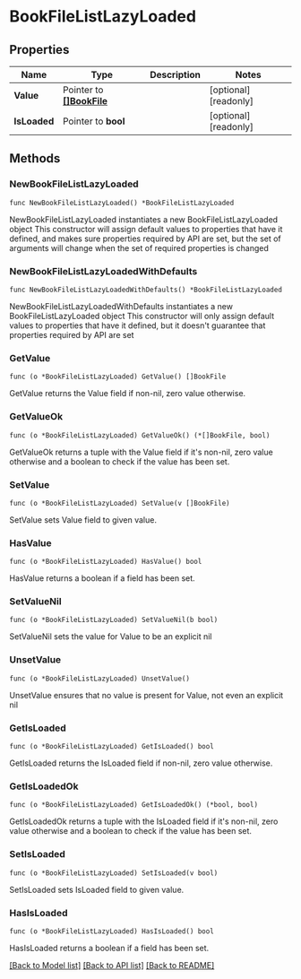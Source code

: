 # BookFileListLazyLoaded

## Properties

Name | Type | Description | Notes
------------ | ------------- | ------------- | -------------
**Value** | Pointer to [**[]BookFile**](BookFile.md) |  | [optional] [readonly] 
**IsLoaded** | Pointer to **bool** |  | [optional] [readonly] 

## Methods

### NewBookFileListLazyLoaded

`func NewBookFileListLazyLoaded() *BookFileListLazyLoaded`

NewBookFileListLazyLoaded instantiates a new BookFileListLazyLoaded object
This constructor will assign default values to properties that have it defined,
and makes sure properties required by API are set, but the set of arguments
will change when the set of required properties is changed

### NewBookFileListLazyLoadedWithDefaults

`func NewBookFileListLazyLoadedWithDefaults() *BookFileListLazyLoaded`

NewBookFileListLazyLoadedWithDefaults instantiates a new BookFileListLazyLoaded object
This constructor will only assign default values to properties that have it defined,
but it doesn't guarantee that properties required by API are set

### GetValue

`func (o *BookFileListLazyLoaded) GetValue() []BookFile`

GetValue returns the Value field if non-nil, zero value otherwise.

### GetValueOk

`func (o *BookFileListLazyLoaded) GetValueOk() (*[]BookFile, bool)`

GetValueOk returns a tuple with the Value field if it's non-nil, zero value otherwise
and a boolean to check if the value has been set.

### SetValue

`func (o *BookFileListLazyLoaded) SetValue(v []BookFile)`

SetValue sets Value field to given value.

### HasValue

`func (o *BookFileListLazyLoaded) HasValue() bool`

HasValue returns a boolean if a field has been set.

### SetValueNil

`func (o *BookFileListLazyLoaded) SetValueNil(b bool)`

 SetValueNil sets the value for Value to be an explicit nil

### UnsetValue
`func (o *BookFileListLazyLoaded) UnsetValue()`

UnsetValue ensures that no value is present for Value, not even an explicit nil
### GetIsLoaded

`func (o *BookFileListLazyLoaded) GetIsLoaded() bool`

GetIsLoaded returns the IsLoaded field if non-nil, zero value otherwise.

### GetIsLoadedOk

`func (o *BookFileListLazyLoaded) GetIsLoadedOk() (*bool, bool)`

GetIsLoadedOk returns a tuple with the IsLoaded field if it's non-nil, zero value otherwise
and a boolean to check if the value has been set.

### SetIsLoaded

`func (o *BookFileListLazyLoaded) SetIsLoaded(v bool)`

SetIsLoaded sets IsLoaded field to given value.

### HasIsLoaded

`func (o *BookFileListLazyLoaded) HasIsLoaded() bool`

HasIsLoaded returns a boolean if a field has been set.


[[Back to Model list]](../README.md#documentation-for-models) [[Back to API list]](../README.md#documentation-for-api-endpoints) [[Back to README]](../README.md)


